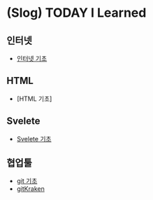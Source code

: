 # (Slog) TODAY I Learned
## 인터넷
- [인터넷 기초](Internet/Internet-Basic.md)

## HTML
- [HTML 기초]

## Svelete
- [Svelete 기초](Svelete/Svelete-Basic.md)

## 협업툴
- [git 기초](Co-Work/Git-Basic.md)
- [gitKraken](co-Work/GitKraken.md)